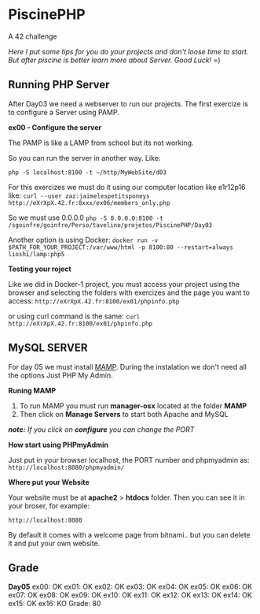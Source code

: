 # PiscinePHP
A 42 challenge

*Here I put some tips for you do your projects and don't loose time to start. But after piscine is better learn more about Server. Good Luck!* =)

## Running PHP Server
After Day03 we need a webserver to run our projects. The first exercize is to configure a Server using PAMP.

**ex00 - Configure the server**

The PAMP is like a LAMP from school but its not working.

So you can run the server in another way. Like:

`php -S localhost:8100 -t ~/http/MyWebSite/d03`

For this exercizes we must do it using our computer location like e1r12p16 like: 
`curl --user zaz:jaimelespetitsponeys http://eXrXpX.42.fr:8xxx/ex06/members_only.php`

So we must use 0.0.0.0
`php -S 0.0.0.0:8100 -t /sgoinfre/goinfre/Perso/tavelino/projetos/PiscinePHP/Day03`

Another option is using Docker:
`docker run -v $PATH_FOR_YOUR_PROJECT:/var/www/html -p 8100:80 --restart=always lioshi/lamp:php5`

**Testing your roject**

Like we did in Docker-1 project, you must access your project using the browser and selecting the folders with exercizes and the page you want to access:
`http://eXrXpX.42.fr:8100/ex01/phpinfo.php`

or using curl command is the same:
`curl http://eXrXpX.42.fr:8100/ex01/phpinfo.php`

## MySQL SERVER
For day 05 we must install [MAMP](https://bitnami.com/stack/mamp/installer). During the instalation we don't need all the options Just PHP My Admin.

**Runing MAMP**
1. To run MAMP you must run **manager-osx** located at the folder **MAMP**
2. Then click on **Manage Servers** to start both Apache and MySQL

***note:** If you click on **configure** you can change the PORT*

**How start using PHPmyAdmin**

Just put in your browser localhost, the PORT number and phpmyadmin as:
`http://localhost:8080/phpmyadmin/`

**Where put your Website**

Your website must be at **apache2** > **htdocs** folder.
Then you can see it in your broser, for example:

`http://localhost:8080`

By default it comes with a welcome page from bitnami.. but you can delete it and put your own website.

## Grade
**Day05**
	ex00: OK
	ex01: OK
	ex02: OK
	ex03: OK
	ex04: OK
	ex05: OK
	ex06: OK
	ex07: OK
	ex08: OK
	ex09: OK
	ex10: OK
	ex11: OK
	ex12: OK
	ex13: OK
	ex14: OK
	ex15: OK
	ex16: KO
Grade: 80

